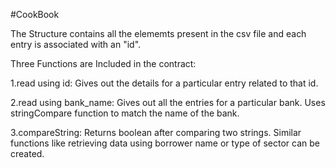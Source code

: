 #CookBook

The Structure contains all the elememts present in the csv file and each entry is associated with an "id".

Three Functions are Included in the contract:

1.read using id:
    Gives out the details for a particular entry related to that id.

2.read using bank_name:
    Gives out all the entries for a particular bank. Uses stringCompare function to match the name of the bank.

3.compareString:
    Returns boolean after comparing two strings. Similar functions like retrieving data using borrower name or type of sector can be created.
